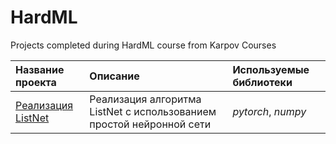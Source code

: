 # HardML
 Projects completed during HardML course from Karpov Courses

| Название проекта | Описание | Используемые библиотеки | 
| :---------------------- | :---------------------- | :---------------------- |
| [Реализация ListNet](ListNet) | Реализация алгоритма ListNet с использованием простой нейронной сети | *pytorch*, *numpy* |
